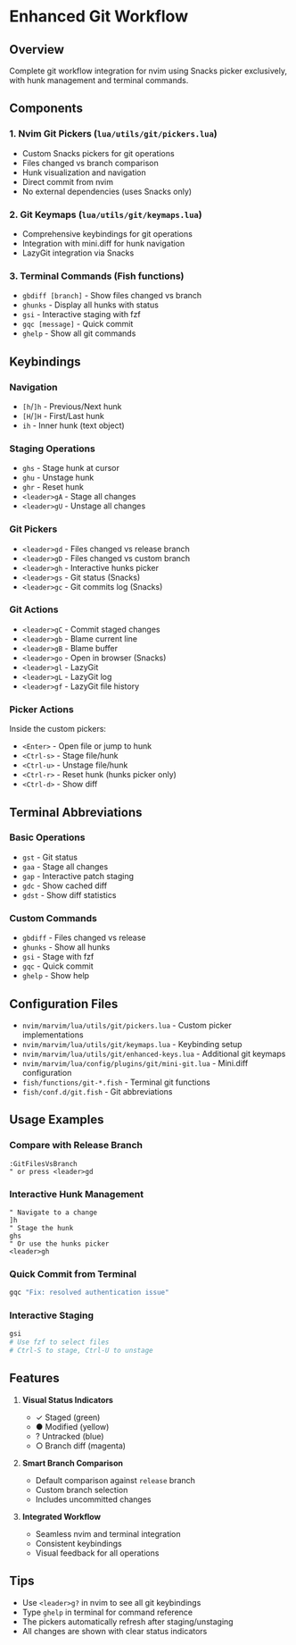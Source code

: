# Enhanced Git Workflow

## Overview
Complete git workflow integration for nvim using Snacks picker exclusively, with hunk management and terminal commands.

## Components

### 1. Nvim Git Pickers (`lua/utils/git/pickers.lua`)
- Custom Snacks pickers for git operations
- Files changed vs branch comparison
- Hunk visualization and navigation
- Direct commit from nvim
- No external dependencies (uses Snacks only)

### 2. Git Keymaps (`lua/utils/git/keymaps.lua`)
- Comprehensive keybindings for git operations
- Integration with mini.diff for hunk navigation
- LazyGit integration via Snacks

### 3. Terminal Commands (Fish functions)
- `gbdiff [branch]` - Show files changed vs branch
- `ghunks` - Display all hunks with status
- `gsi` - Interactive staging with fzf
- `gqc [message]` - Quick commit
- `ghelp` - Show all git commands

## Keybindings

### Navigation
- `[h`/`]h` - Previous/Next hunk
- `[H`/`]H` - First/Last hunk
- `ih` - Inner hunk (text object)

### Staging Operations
- `ghs` - Stage hunk at cursor
- `ghu` - Unstage hunk
- `ghr` - Reset hunk
- `<leader>gA` - Stage all changes
- `<leader>gU` - Unstage all changes

### Git Pickers
- `<leader>gd` - Files changed vs release branch
- `<leader>gD` - Files changed vs custom branch
- `<leader>gh` - Interactive hunks picker
- `<leader>gs` - Git status (Snacks)
- `<leader>gc` - Git commits log (Snacks)

### Git Actions
- `<leader>gC` - Commit staged changes
- `<leader>gb` - Blame current line
- `<leader>gB` - Blame buffer
- `<leader>go` - Open in browser (Snacks)
- `<leader>gl` - LazyGit
- `<leader>gL` - LazyGit log
- `<leader>gf` - LazyGit file history

### Picker Actions
Inside the custom pickers:
- `<Enter>` - Open file or jump to hunk
- `<Ctrl-s>` - Stage file/hunk
- `<Ctrl-u>` - Unstage file/hunk
- `<Ctrl-r>` - Reset hunk (hunks picker only)
- `<Ctrl-d>` - Show diff

## Terminal Abbreviations

### Basic Operations
- `gst` - Git status
- `gaa` - Stage all changes
- `gap` - Interactive patch staging
- `gdc` - Show cached diff
- `gdst` - Show diff statistics

### Custom Commands
- `gbdiff` - Files changed vs release
- `ghunks` - Show all hunks
- `gsi` - Stage with fzf
- `gqc` - Quick commit
- `ghelp` - Show help

## Configuration Files

- `nvim/marvim/lua/utils/git/pickers.lua` - Custom picker implementations
- `nvim/marvim/lua/utils/git/keymaps.lua` - Keybinding setup
- `nvim/marvim/lua/utils/git/enhanced-keys.lua` - Additional git keymaps
- `nvim/marvim/lua/config/plugins/git/mini-git.lua` - Mini.diff configuration
- `fish/functions/git-*.fish` - Terminal git functions
- `fish/conf.d/git.fish` - Git abbreviations

## Usage Examples

### Compare with Release Branch
```vim
:GitFilesVsBranch
" or press <leader>gd
```

### Interactive Hunk Management
```vim
" Navigate to a change
]h
" Stage the hunk
ghs
" Or use the hunks picker
<leader>gh
```

### Quick Commit from Terminal
```bash
gqc "Fix: resolved authentication issue"
```

### Interactive Staging
```bash
gsi
# Use fzf to select files
# Ctrl-S to stage, Ctrl-U to unstage
```

## Features

1. **Visual Status Indicators**
   - ✓ Staged (green)
   - ● Modified (yellow)  
   - ? Untracked (blue)
   - ○ Branch diff (magenta)

2. **Smart Branch Comparison**
   - Default comparison against `release` branch
   - Custom branch selection
   - Includes uncommitted changes

3. **Integrated Workflow**
   - Seamless nvim and terminal integration
   - Consistent keybindings
   - Visual feedback for all operations

## Tips

- Use `<leader>g?` in nvim to see all git keybindings
- Type `ghelp` in terminal for command reference
- The pickers automatically refresh after staging/unstaging
- All changes are shown with clear status indicators
